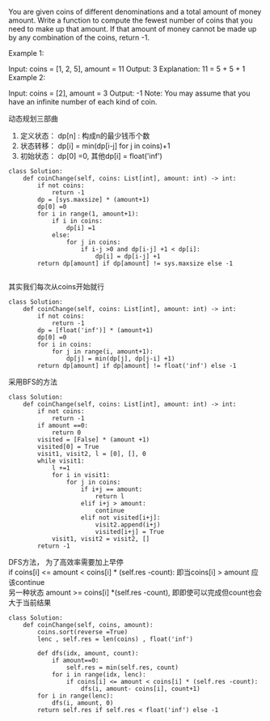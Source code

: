 You are given coins of different denominations and a total amount of money amount. Write a function to compute the fewest number of coins that you need to make up that amount. If that amount of money cannot be made up by any combination of the coins, return -1.

Example 1:

Input: coins = [1, 2, 5], amount = 11
Output: 3 
Explanation: 11 = 5 + 5 + 1
Example 2:

Input: coins = [2], amount = 3
Output: -1
Note:
You may assume that you have an infinite number of each kind of coin.


动态规划三部曲
1. 定义状态： dp[n] : 构成n的最少钱币个数
2. 状态转移： dp[i] = min(dp[i-j] for j in coins)+1
3. 初始状态： dp[0] =0, 其他dp[i] = float('inf')

```
class Solution:
    def coinChange(self, coins: List[int], amount: int) -> int:
        if not coins:
            return -1
        dp = [sys.maxsize] * (amount+1)
        dp[0] =0
        for i in range(1, amount+1):
            if i in coins:
                dp[i] =1
            else:
                for j in coins:
                    if i-j >0 and dp[i-j] +1 < dp[i]:
                        dp[i] = dp[i-j] +1
        return dp[amount] if dp[amount] != sys.maxsize else -1
                        
```

其实我们每次从coins开始就行
```
class Solution:
    def coinChange(self, coins: List[int], amount: int) -> int:
        if not coins:
            return -1
        dp = [float('inf')] * (amount+1)
        dp[0] =0 
        for i in coins:
            for j in range(i, amount+1):
                dp[j] = min(dp[j], dp[j-i] +1)
        return dp[amount] if dp[amount] != float('inf') else -1
```


采用BFS的方法
```
class Solution:
    def coinChange(self, coins: List[int], amount: int) -> int:
        if not coins:
            return -1
        if amount ==0:
            return 0
        visited = [False] * (amount +1)
        visited[0] = True
        visit1, visit2, l = [0], [], 0
        while visit1:
            l +=1
            for i in visit1:
                for j in coins:
                    if i+j == amount:
                        return l
                    elif i+j > amount:
                        continue
                    elif not visited[i+j]:
                        visit2.append(i+j)
                        visited[i+j] = True
            visit1, visit2 = visit2, []
        return -1
```


DFS方法， 为了高效率需要加上早停  
if coins[i] <= amount < coins[i] * (self.res -count): 即当coins[i] > amount 应该continue  
另一种状态 amount >= coins[i] *(self.res -count), 即即使可以完成但count也会大于当前结果
```
class Solution:
    def coinChange(self, coins, amount):
        coins.sort(reverse =True)
        lenc , self.res = len(coins) , float('inf')
        
        def dfs(idx, amount, count):
            if amount==0:
                self.res = min(self.res, count)
            for i in range(idx, lenc):
                if coins[i] <= amount < coins[i] * (self.res -count):
                    dfs(i, amount- coins[i], count+1)
        for i in range(lenc):
            dfs(i, amount, 0)
        return self.res if self.res < float('inf') else -1

```
